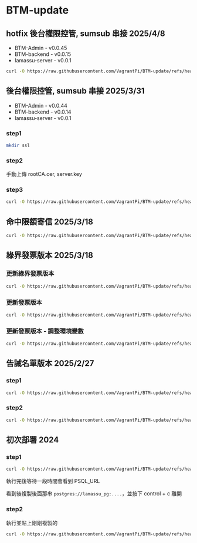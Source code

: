 # BTM-update


## hotfix 後台權限控管, sumsub 串接 2025/4/8

- BTM-Admin - v0.0.45
- BTM-backend - v0.0.15
- lamassu-server - v0.0.1

```bash
curl -O https://raw.githubusercontent.com/VagrantPi/BTM-update/refs/heads/main/step5-2.sh && bash step5-2.sh
```

## 後台權限控管, sumsub 串接 2025/3/31

- BTM-Admin - v0.0.44
- BTM-backend - v0.0.14
- lamassu-server - v0.0.1

### step1

```bash
mkdir ssl
```

### step2

手動上傳 rootCA.cer, server.key

### step3

```bash
curl -O https://raw.githubusercontent.com/VagrantPi/BTM-update/refs/heads/main/step5-1.sh && bash step5-1.sh
```

## 命中限額寄信 2025/3/18

```bash
curl -O https://raw.githubusercontent.com/VagrantPi/BTM-update/refs/heads/main/step4-1.sh && bash step4-1.sh
```

## 綠界發票版本 2025/3/18

### 更新綠界發票版本

```bash
curl -O https://raw.githubusercontent.com/VagrantPi/BTM-update/refs/heads/main/step3-1.sh && bash step3-1.sh
```

### 更新發票版本

```bash
curl -O https://raw.githubusercontent.com/VagrantPi/BTM-update/refs/heads/main/step3-4.sh && bash step3-4.sh
```

### 更新發票版本 - 調整環境變數

```bash
curl -O https://raw.githubusercontent.com/VagrantPi/BTM-update/refs/heads/main/step3-5.sh && bash step3-5.sh
```


## 告誡名單版本 2025/2/27

### step1

```bash
curl -O https://raw.githubusercontent.com/VagrantPi/BTM-update/refs/heads/main/step2-1.sh && bash step2-1.sh
```

### step2

```bash
curl -O https://raw.githubusercontent.com/VagrantPi/BTM-update/refs/heads/main/step2-2.sh && bash step2-2.sh
```

## 初次部署 2024

### step1

```bash
curl -O https://raw.githubusercontent.com/VagrantPi/BTM-update/refs/heads/main/step1-1.sh && bash step1-1.sh
```

執行完後等待一段時間會看到 PSQL_URL

看到後複製後面那串 `postgres://lamassu_pg:....`，並按下 control + c 離開

### step2

執行並貼上剛剛複製的

```bash
curl -O https://raw.githubusercontent.com/VagrantPi/BTM-update/refs/heads/main/step1-2.sh && bash step1-2.sh
```
